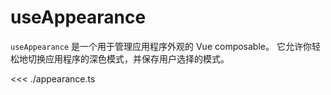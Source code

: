 # useAppearance

`useAppearance` 是一个用于管理应用程序外观的 Vue composable。 它允许你轻松地切换应用程序的深色模式，并保存用户选择的模式。

<<< ./appearance.ts

